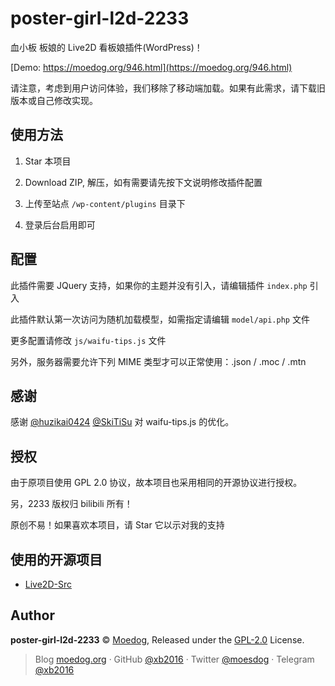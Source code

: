 # poster-girl-l2d-2233
血小板 板娘的 Live2D 看板娘插件(WordPress)！

[Demo: https://moedog.org/946.html](https://moedog.org/946.html)

请注意，考虑到用户访问体验，我们移除了移动端加载。如果有此需求，请下载旧版本或自己修改实现。

## 使用方法
1. Star 本项目

2. Download ZIP, 解压，如有需要请先按下文说明修改插件配置

3. 上传至站点 `/wp-content/plugins` 目录下

4. 登录后台启用即可

## 配置
此插件需要 JQuery 支持，如果你的主题并没有引入，请编辑插件 `index.php` 引入

此插件默认第一次访问为随机加载模型，如需指定请编辑 `model/api.php` 文件

更多配置请修改 `js/waifu-tips.js` 文件

另外，服务器需要允许下列 MIME 类型才可以正常使用：.json / .moc / .mtn

## 感谢
感谢 [@huzikai0424](https://github.com/huzikai0424) [@SkiTiSu](https://github.com/SkiTiSu) 对 waifu-tips.js 的优化。

## 授权
由于原项目使用 GPL 2.0 协议，故本项目也采用相同的开源协议进行授权。

另，2233 版权归 bilibili 所有！

原创不易！如果喜欢本项目，请 Star 它以示对我的支持

## 使用的开源项目
 - [Live2D-Src](https://github.com/journey-ad/live2d_src)
 
## Author

**poster-girl-l2d-2233** © [Moedog](https://github.com/xb2016), Released under the [GPL-2.0](./LICENSE) License.

> Blog [moedog.org](https://moedog.org) · GitHub [@xb2016](https://github.com/xb2016) · Twitter [@moesdog](https://twitter.com/moesdog) · Telegram [@xb2016](https://t.me/xb2016)
